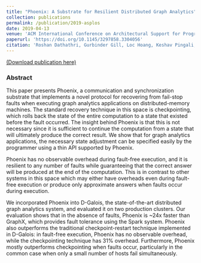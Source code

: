 ```yaml
---
title: "Phoenix: A Substrate for Resilient Distributed Graph Analytics"
collection: publications
permalink: /publication/2019-asplos
date: 2019-04-13
venue: 'ACM International Conference on Architectural Support for Programming Languages and Operating Systems (ASPLOS)'
paperurl: 'https://doi.org/10.1145/3297858.3304056'
citation: 'Roshan Dathathri, Gurbinder Gill, Loc Hoang, Keshav Pingali, “Phoenix: A Substrate for Resilient Distributed Graph Analytics,” Proceedings of the 24th ACM International Conference on Architectural Support for Programming Languages and Operating Systems (ASPLOS), April 2019 (to appear).'
---
```

[(Download publication here)](https://www.cs.utexas.edu/~roshan/Phoenix.pdf) 

### Abstract

This paper presents Phoenix, a communication and synchronization
substrate that implements a novel protocol for recovering from 
fail-stop faults when executing graph analytics applications on distributed-memory
machines. The standard recovery technique in this space is checkpointing,
which rolls back the state of the entire computation to a state that existed 
before the fault occurred. The insight behind Phoenix is that this is not necessary 
since it is sufficient to continue the computation from a state that will ultimately 
produce the correct result. We show that for graph analytics applications,
the necessary state adjustment can be specified easily by the programmer 
using a thin API supported by Phoenix.

Phoenix has no observable overhead during fault-free execution,
and it is resilient to any number of faults while guaranteeing that the correct
answer will be produced at the end of the computation. This is in contrast to
other systems in this space which may either have overheads even during fault-free
execution or produce only approximate answers when faults occur during execution.

We incorporated Phoenix into D-Galois, the state-of-the-art distributed graph
analytics system, and evaluated it on two production clusters. 
Our evaluation shows that in the absence of faults, Phoenix
is ~24x faster than GraphX, which provides fault tolerance using the 
Spark system. Phoenix also outperforms the traditional checkpoint-restart
technique implemented in D-Galois: in fault-free execution, Phoenix has
no observable overhead, while the checkpointing technique has 31\% overhead.
Furthermore, Phoenix mostly outperforms checkpointing when
faults occur, particularly in the common case when only a small number of
hosts fail simultaneously.